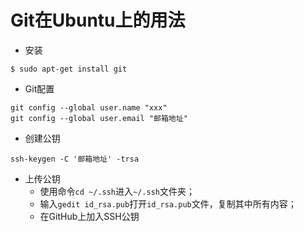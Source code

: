 # Git在Ubuntu上的用法
- 安装
```
$ sudo apt-get install git
```
- Git配置
```
git config --global user.name "xxx"
git config --global user.email "邮箱地址"
```
- 创建公钥
```
ssh-keygen -C '邮箱地址' -trsa
```
- 上传公钥
  - 使用命令`cd ~/.ssh`进入`~/.ssh`文件夹；
  - 输入`gedit id_rsa.pub`打开`id_rsa.pub`文件，复制其中所有内容；
  - 在GitHub上加入SSH公钥
  
